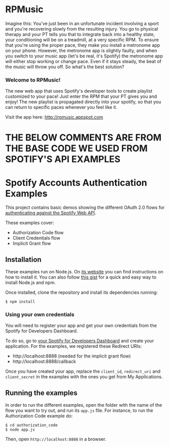# RPMusic
Imagine this: You've just been in an unfortunate incident involving a sport and you're recovering slowly from the resulting injury. 
You go to physical therapy and your PT tells you that to integrate back into a healthy state, your conditioning will be on a treadmill,
at a very specific RPM. To ensure that you're using the proper pace, they make you install a metronome app on your phone. However, the 
metronome app is slightly faulty, and when you switch to your music app (let's be real, it's Spotify) the metronome app will either stop
working or change pace. Even if it stays steady, the beat of the music will throw you off. So what's the best solution?
### Welcome to RPMusic!
The new web app that uses Spotify's developer tools to create playlist customized to your pace! Just enter the RPM that your PT gives
you and enjoy! The new playlist is propagated directly into your spotify, so that you can return to specific paces whenever you feel
like it.

Visit the app here: http://rpmusic.appspot.com








# THE BELOW COMMENTS ARE FROM THE BASE CODE WE USED FROM SPOTIFY'S API EXAMPLES 
# Spotify Accounts Authentication Examples

This project contains basic demos showing the different OAuth 2.0 flows for [authenticating against the Spotify Web API](https://developer.spotify.com/web-api/authorization-guide/).

These examples cover:

* Authorization Code flow
* Client Credentials flow
* Implicit Grant flow

## Installation

These examples run on Node.js. On [its website](http://www.nodejs.org/download/) you can find instructions on how to install it. You can also follow [this gist](https://gist.github.com/isaacs/579814) for a quick and easy way to install Node.js and npm.

Once installed, clone the repository and install its dependencies running:

    $ npm install

### Using your own credentials
You will need to register your app and get your own credentials from the Spotify for Developers Dashboard.

To do so, go to [your Spotify for Developers Dashboard](https://beta.developer.spotify.com/dashboard) and create your application. For the examples, we registered these Redirect URIs:

* http://localhost:8888 (needed for the implicit grant flow)
* http://localhost:8888/callback

Once you have created your app, replace the `client_id`, `redirect_uri` and `client_secret` in the examples with the ones you get from My Applications.

## Running the examples
In order to run the different examples, open the folder with the name of the flow you want to try out, and run its `app.js` file. For instance, to run the Authorization Code example do:

    $ cd authorization_code
    $ node app.js

Then, open `http://localhost:8888` in a browser.
